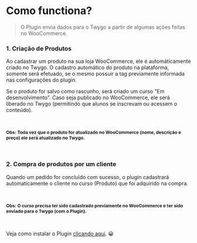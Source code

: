 # Como functiona?

> O Plugin envia dados para o Twygo a partir de algumas ações feitas no WooCommerce.

### 1. Criação de Produtos

Ao cadastrar um produto na sua loja WooCommerce, ele é automáticamente criado no Twygo.
O cadastro automático do produto na plataforma, somente será efetuado, se o mesmo possuir a tag previamente informada nas configurações do plugin.

Se o produto for salvo como rascunho, será criado um curso "Em desenvolvimento". Caso seja publicado no WooCommerce, ele será liberado no Twygo (permitindo que alunos se inscrevam ou acessem o conteúdo).

<br/>

<strong style="font-size: 12px;">Obs: Toda vez que o produto for atualizado no WooCommerce (nome, descrição e preço) ele será atualizado no Twygo.</strong>

<br/>

### 2. Compra de produtos por um cliente

Quando um pedido for concluído com sucesso, o plugin cadastrará automaticamente o cliente no curso (Produto) que foi adquirido na compra.

<br/>

<strong style="font-size: 12px;">Obs: O curso precisa ter sido cadastrado previamente no WooCommerce e ter sido enviado para o Twygo (com o Plugin).</strong>

<br/>

Veja como instalar o Plugin [clicando aqui](/pages/primeiros_passos/instalacao). 😀
